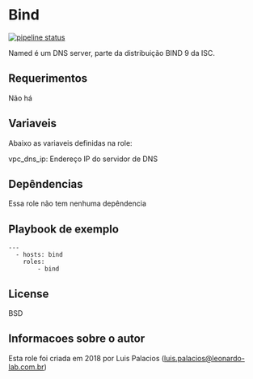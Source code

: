 Bind
================================================================================

[![pipeline status](https://git.tray.net.br/infra/sre/iac-ansible/roles/bind/badges/master/pipeline.svg)](https://git.tray.net.br/infra/sre/iac-ansible/roles/bind/commits/master)

Named é um DNS server, parte da distribuição BIND 9 da ISC.

Requerimentos
--------------------------------------------------------------------------------
Não há

Variaveis
--------------------------------------------------------------------------------

Abaixo as variaveis definidas na role:

vpc_dns_ip: Endereço IP do servidor de DNS

Depêndencias
--------------------------------------------------------------------------------

Essa role não tem nenhuma depêndencia

Playbook de exemplo
--------------------------------------------------------------------------------
    ---
      - hosts: bind
        roles:
            - bind

License
--------------------------------------------------------------------------

BSD

Informacoes sobre o autor
--------------------------------------------------------------------------

Esta role foi criada em 2018 por Luis Palacios (luis.palacios@leonardo-lab.com.br)
